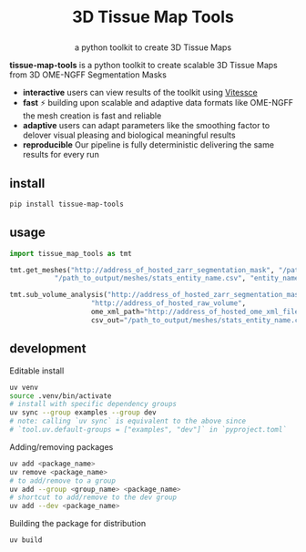 <h1>
<p align="center">
  <br>3D Tissue Map Tools
</h1>
<p align="center">
    <span>a python toolkit to create 3D Tissue Maps</span>
</p>

**tissue-map-tools** is a python toolkit to create scalable 3D Tissue Maps from 3D OME-NGFF Segmentation Masks

- **interactive** users can view results of the toolkit using [Vitessce](https://vitessce.io)
- **fast** ⚡ building upon scalable and adaptive data formats like OME-NGFF the mesh creation is fast and reliable
- **adaptive** users can adapt parameters like the smoothing factor to delover visual pleasing and biological meaningful results
- **reproducible** Our pipeline is fully deterministic delivering the same results for every run

## install

```sh
pip install tissue-map-tools
```

## usage

```python
import tissue_map_tools as tmt

tmt.get_meshes("http://address_of_hosted_zarr_segmentation_mask", "/path_to_output/meshes",
           "/path_to_output/meshes/stats_entity_name.csv", "entity_name", smoothing=5, test=False)

tmt.sub_volume_analysis("http://address_of_hosted_zarr_segmentation_mask",
                    "http://address_of_hosted_raw_volume",
                    ome_xml_path="http://address_of_hosted_ome_xml_file",
                    csv_out="/path_to_output/meshes/stats_entity_name.csv", mask_generation_res='0')

```

## development

Editable install

```sh
uv venv
source .venv/bin/activate
# install with specific dependency groups
uv sync --group examples --group dev
# note: calling `uv sync` is equivalent to the above since
# `tool.uv.default-groups = ["examples", "dev"]` in `pyproject.toml`
```

Adding/removing packages

```sh
uv add <package_name>
uv remove <package_name>
# to add/remove to a group
uv add --group <group_name> <package_name>
# shortcut to add/remove to the dev group
uv add --dev <package_name>
```

Building the package for distribution

```sh
uv build
```
